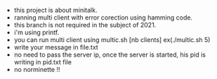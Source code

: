 * this project is about minitalk.
* ranning multi client with error corection using hamming code.
* this branch is not required in the subject of 2021.
* i'm using printf.
* you can run multi client using multic.sh [nb clients] ex(./multic.sh 5)
* write your message in file.txt
* no need to pass the server ip, once the server is started, his pid is writing in pid.txt file
* no norminette !!